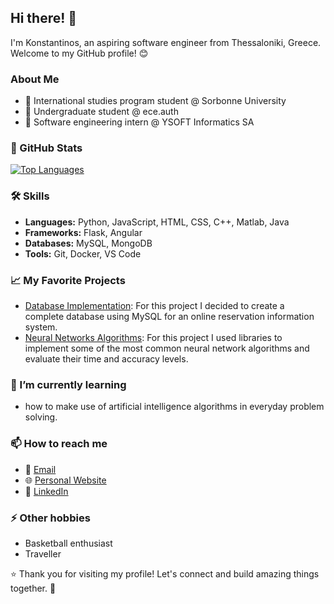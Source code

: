 ## Hi there! 👋 

I'm Konstantinos, an aspiring software engineer from Thessaloniki, Greece. Welcome to my GitHub profile! 😊

### About Me

- 🌱 International studies program student @ Sorbonne University
- 🔭 Undergraduate student @ ece.auth
- 💼 Software engineering intern @ YSOFT Informatics SA

### 🚀 GitHub Stats

[![Top Languages](https://github-readme-stats.vercel.app/api/top-langs/?username=conmylo&layout=compact&theme=radical)](https://github.com/conmylo)

### 🛠️ Skills

- **Languages:** Python, JavaScript, HTML, CSS, C++, Matlab, Java
- **Frameworks:** Flask, Angular
- **Databases:** MySQL, MongoDB
- **Tools:** Git, Docker, VS Code

### 📈 My Favorite Projects

- [Database Implementation](https://github.com/conmylo/databases-eeauth): For this project I decided to create a complete database using MySQL for an online reservation information system.
- [Neural Networks Algorithms](https://github.com/conmylo/neuralnets-eeauth): For this project I used libraries to implement some of the most common neural network algorithms and evaluate their time and accuracy levels.

### 🌱 I’m currently learning

- how to make use of artificial intelligence algorithms in everyday problem solving.

### 📫 How to reach me

- 💬 [Email](mailto:conmylo@hotnmail.com)
- 🌐 [Personal Website](https://www.yourwebsite.com)
- 💼 [LinkedIn](https://www.linkedin.com/in/conmylo)

### ⚡ Other hobbies

- Basketball enthusiast
- Traveller

⭐️ Thank you for visiting my profile! Let's connect and build amazing things together. 👯
